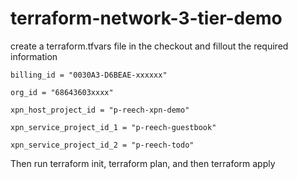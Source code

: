# terraform-network-3-tier-demo

create a terraform.tfvars file in the checkout and fillout the required information
```hcl
billing_id = "0030A3-D6BEAE-xxxxxx" 

org_id = "68643603xxxx"

xpn_host_project_id = "p-reech-xpn-demo"

xpn_service_project_id_1 = "p-reech-guestbook"

xpn_service_project_id_2 = "p-reech-todo"

```

Then run terraform init, terraform plan, and then terraform apply
